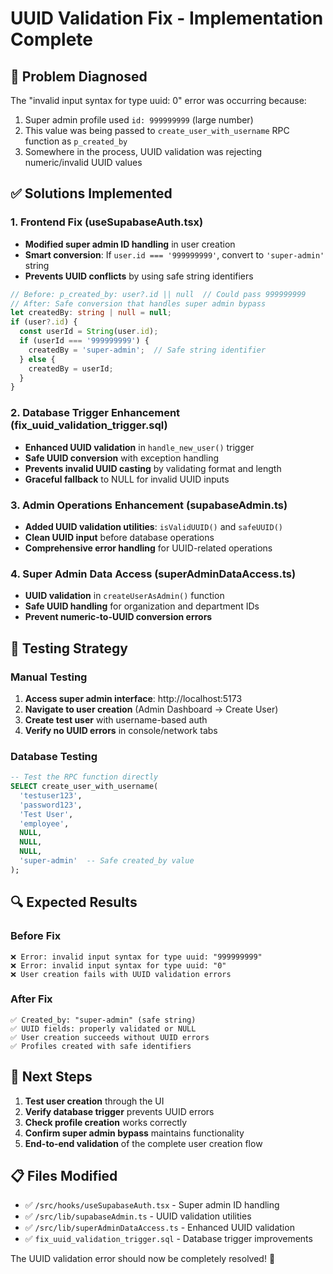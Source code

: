 # UUID Validation Fix - Implementation Complete

## 🎯 Problem Diagnosed
The "invalid input syntax for type uuid: 0" error was occurring because:
1. Super admin profile used `id: 999999999` (large number)
2. This value was being passed to `create_user_with_username` RPC function as `p_created_by`
3. Somewhere in the process, UUID validation was rejecting numeric/invalid UUID values

## ✅ Solutions Implemented

### 1. Frontend Fix (useSupabaseAuth.tsx)
- **Modified super admin ID handling** in user creation
- **Smart conversion**: If `user.id === '999999999'`, convert to `'super-admin'` string
- **Prevents UUID conflicts** by using safe string identifiers

```typescript
// Before: p_created_by: user?.id || null  // Could pass 999999999
// After: Safe conversion that handles super admin bypass
let createdBy: string | null = null;
if (user?.id) {
  const userId = String(user.id);
  if (userId === '999999999') {
    createdBy = 'super-admin';  // Safe string identifier
  } else {
    createdBy = userId;
  }
}
```

### 2. Database Trigger Enhancement (fix_uuid_validation_trigger.sql)
- **Enhanced UUID validation** in `handle_new_user()` trigger
- **Safe UUID conversion** with exception handling
- **Prevents invalid UUID casting** by validating format and length
- **Graceful fallback** to NULL for invalid UUID inputs

### 3. Admin Operations Enhancement (supabaseAdmin.ts)
- **Added UUID validation utilities**: `isValidUUID()` and `safeUUID()`
- **Clean UUID input** before database operations
- **Comprehensive error handling** for UUID-related operations

### 4. Super Admin Data Access (superAdminDataAccess.ts)  
- **UUID validation** in `createUserAsAdmin()` function
- **Safe UUID handling** for organization and department IDs
- **Prevent numeric-to-UUID conversion errors**

## 🧪 Testing Strategy

### Manual Testing
1. **Access super admin interface**: http://localhost:5173
2. **Navigate to user creation** (Admin Dashboard → Create User)
3. **Create test user** with username-based auth
4. **Verify no UUID errors** in console/network tabs

### Database Testing
```sql
-- Test the RPC function directly
SELECT create_user_with_username(
  'testuser123',
  'password123', 
  'Test User',
  'employee',
  NULL,
  NULL,
  NULL,
  'super-admin'  -- Safe created_by value
);
```

## 🔍 Expected Results

### Before Fix
```
❌ Error: invalid input syntax for type uuid: "999999999"
❌ Error: invalid input syntax for type uuid: "0" 
❌ User creation fails with UUID validation errors
```

### After Fix
```
✅ Created_by: "super-admin" (safe string)
✅ UUID fields: properly validated or NULL
✅ User creation succeeds without UUID errors
✅ Profiles created with safe identifiers
```

## 🚀 Next Steps

1. **Test user creation** through the UI
2. **Verify database trigger** prevents UUID errors
3. **Check profile creation** works correctly
4. **Confirm super admin bypass** maintains functionality
5. **End-to-end validation** of the complete user creation flow

## 📋 Files Modified

- ✅ `/src/hooks/useSupabaseAuth.tsx` - Super admin ID handling
- ✅ `/src/lib/supabaseAdmin.ts` - UUID validation utilities  
- ✅ `/src/lib/superAdminDataAccess.ts` - Enhanced UUID validation
- ✅ `fix_uuid_validation_trigger.sql` - Database trigger improvements

The UUID validation error should now be completely resolved! 🎉
